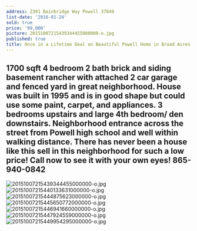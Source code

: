 ```yaml
---
address: 2301 Bainbridge Way Powell 37849
list-date: '2016-01-24'
sold: true
price: '99,000'
picture: 20151007215439344455000000-o.jpg
published: true
title: Once in a Lifetime Deal on Beautiful Powell Home in Broad Acres Area
---
```



## 1700 sqft 4 bedroom 2 bath brick and siding basement rancher with attached 2 car garage and fenced yard in great neighborhood. House was built in 1995 and is in good shape but could use some paint, carpet, and appliances. 3 bedrooms upstairs and large 4th bedroom/ den downstairs. Neighborhood entrance across the street from Powell high school and well within walking distance. There has never been a house like this sell in this neighborhood for such a low price! Call now to see it with your own eyes! 865-940-0842

![20151007215439344455000000-o.jpg]({{site.baseurl}}/assets/images/main/20151007215439344455000000-o.jpg)![20151007215440133631000000-o.jpg]({{site.baseurl}}/assets/images/main/20151007215440133631000000-o.jpg)![20151007215444875623000000-o.jpg]({{site.baseurl}}/assets/images/main/20151007215444875623000000-o.jpg)![20151007215445650772000000-o.jpg]({{site.baseurl}}/assets/images/main/20151007215445650772000000-o.jpg)![20151007215446941660000000-o.jpg]({{site.baseurl}}/assets/images/main/20151007215446941660000000-o.jpg)![20151007215447924559000000-o.jpg]({{site.baseurl}}/assets/images/main/20151007215447924559000000-o.jpg)![20151007215449954295000000-o.jpg]({{site.baseurl}}/assets/images/main/20151007215449954295000000-o.jpg)